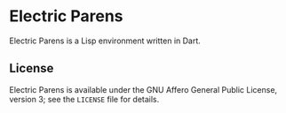 # Electric Parens
Electric Parens is a Lisp environment written in Dart.

## License
Electric Parens is available under the GNU Affero General Public
License, version 3; see the `LICENSE` file for details.
